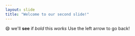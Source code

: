 ```yaml
---
layout: slide
title: "Welcome to our second slide!"
---
```

:smile: we'll **see** if _bold_ this *works* 
Use the left arrow to go back!
